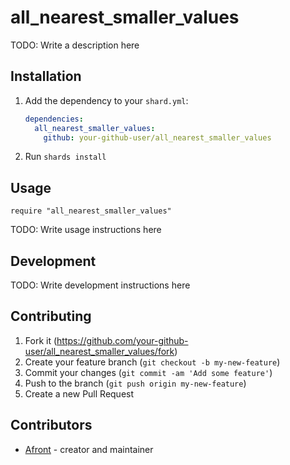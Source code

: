# all_nearest_smaller_values

TODO: Write a description here

## Installation

1. Add the dependency to your `shard.yml`:

   ```yaml
   dependencies:
     all_nearest_smaller_values:
       github: your-github-user/all_nearest_smaller_values
   ```

2. Run `shards install`

## Usage

```crystal
require "all_nearest_smaller_values"
```

TODO: Write usage instructions here

## Development

TODO: Write development instructions here

## Contributing

1. Fork it (<https://github.com/your-github-user/all_nearest_smaller_values/fork>)
2. Create your feature branch (`git checkout -b my-new-feature`)
3. Commit your changes (`git commit -am 'Add some feature'`)
4. Push to the branch (`git push origin my-new-feature`)
5. Create a new Pull Request

## Contributors

- [Afront](https://github.com/your-github-user) - creator and maintainer
